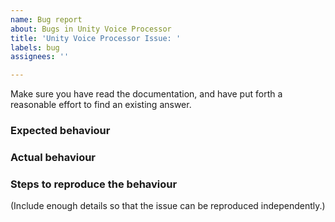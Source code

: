 ```yaml
---
name: Bug report
about: Bugs in Unity Voice Processor
title: 'Unity Voice Processor Issue: '
labels: bug
assignees: ''

---
```


Make sure you have read the documentation, and have put forth a reasonable effort to find an existing answer.

### Expected behaviour


### Actual behaviour


### Steps to reproduce the behaviour

(Include enough details so that the issue can be reproduced independently.)